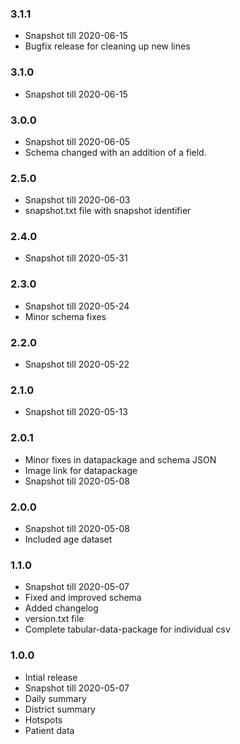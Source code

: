 ### 3.1.1 
* Snapshot till 2020-06-15
* Bugfix release for cleaning up new lines

### 3.1.0 
* Snapshot till 2020-06-15

### 3.0.0 
* Snapshot till 2020-06-05
* Schema changed with an addition of a field.

### 2.5.0 
* Snapshot till 2020-06-03
* snapshot.txt file with snapshot identifier

### 2.4.0 
* Snapshot till 2020-05-31

### 2.3.0 
* Snapshot till 2020-05-24
* Minor schema fixes

### 2.2.0
* Snapshot till 2020-05-22

### 2.1.0
* Snapshot till 2020-05-13

### 2.0.1
* Minor fixes in datapackage and schema JSON
* Image link for datapackage
* Snapshot till 2020-05-08

### 2.0.0
* Snapshot till 2020-05-08
* Included age dataset

### 1.1.0
* Snapshot till 2020-05-07
* Fixed and improved schema
* Added changelog
* version.txt file
* Complete tabular-data-package for individual csv

### 1.0.0
* Intial release
* Snapshot till 2020-05-07
* Daily summary
* District summary
* Hotspots
* Patient data